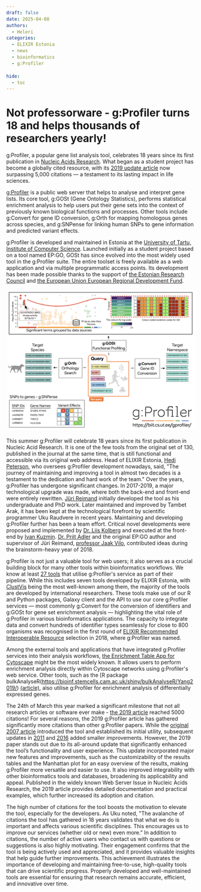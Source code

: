 ```yaml
---
draft: false
date: 2025-04-08
authors:
  - Heleri
categories:
  - ELIXIR Estonia
  - news
  - bioinformatics
  - g:Profiler

hide:
  - toc
---
```


# Not professorware - g:Profiler turns 18 and helps thousands of researchers yearly!

g:Profiler, a popular gene list analysis tool, celebrates 18 years since its first publication in [Nucleic Acids Research](https://doi.org/10.1093/nar/gkm226). What began as a student project has become a globally cited resource, with its [2019 update article](https://doi.org/10.1093/nar/gkz369) now surpassing 5,000 citations — a testament to its lasting impact in life sciences.

<!-- more -->

[g:Profiler](https://biit.cs.ut.ee/gprofiler/gost) is a public web server that helps to analyse and interpret gene lists. Its core tool, g:GOSt (Gene Ontology Statistics), performs statistical enrichment analysis to help users put their gene sets into the context of previously known biological functions and processes. Other tools include g:Convert for gene ID conversion, g:Orth for mapping homologous genes across species, and g:SNPense for linking human SNPs to gene information and predicted variant effects.

g:Profiler is developed and maintained in Estonia at the [University of Tartu, Institute of Computer Science](https://cs.ut.ee/en). Launched initially as a student project based on a tool named EP:GO, GOSt has since evolved into the most widely used tool in the g:Profiler suite. The entire toolset is freely available as a web application and via multiple programmatic access points. Its development has been made possible thanks to the support of [the Estonian Research Council](https://etag.ee/en/) and [the European Union European Regional Development Fund](https://ec.europa.eu/regional_policy/funding/erdf_en). 

![g:Profiler graphical abstract](../../../assets/images/events/2019-11-20-gProfiler.png)

This summer g:Profiler will celebrate 18 years since its first publication in Nucleic Acid Research. It is one of the few tools from the original set of 130, published in the journal at the same time, that is still functional and accessible via its original web address. Head of ELIXIR Estonia, [Hedi Peterson](https://orcid.org/0000-0001-9951-5116), who oversees g:Profiler development nowadays, said, "The journey of maintaining and improving a tool in almost two decades is a testament to the dedication and hard work of the team." Over the years, g:Profiler has undergone significant changes. In 2017-2019, a major technological upgrade was made, where both the back-end and front-end were entirely rewritten. [Jüri Reimand](https://orcid.org/0000-0002-2299-2309) initially developed the tool as his undergraduate and PhD work. Later maintained and improved by Tambet Arak, it has been kept at the technological forefront by scientific programmer Uku Raudvere in recent years. Maintaining and developing g:Profiler further has been a team effort. Critical novel developments were proposed and implemented by [Dr. Liis Kolberg](https://orcid.org/0000-0002-0118-7562) and executed at the front-end by [Ivan Kuzmin](https://orcid.org/0000-0001-9138-9901). [Dr. Priit Adler](https://orcid.org/0000-0001-8276-5135) and the original EP:GO author and supervisor of Jüri Reimand, [professor Jaak Vilo](https://orcid.org/0000-0001-5604-4107), contributed ideas during the brainstorm-heavy year of 2018.

g:Profiler is not just a valuable tool for web users; it also serves as a crucial building block for many other tools within bioinformatics workflows. We know at least [27 tools](https://biit.cs.ut.ee/gprofiler/page/relying-services) that utilise g:Profiler's service as part of their pipeline. While this includes seven tools developed by ELIXIR Estonia, with [ClustVis](https://biit.cs.ut.ee/clustvis/) being the most well-known among them, the majority of the tools are developed by international researchers. These tools make use of our R and Python packages, Galaxy client and the API to use our core g:Profiler services — most commonly g:Convert for the conversion of identifiers and g:GOSt for gene set enrichment analysis — highlighting the vital role of g:Profiler in various bioinformatics applications. The capacity to integrate data and convert hundreds of identifier types seamlessly for close to 800 organisms was recognised in the first round of [ELIXIR Recommended Interoperable Resource](https://elixir-europe.org/platforms/interoperability/rirs) selection in 2018, where g:Profiler was named.

Among the external tools and applications that have integrated g:Profiler services into their analysis workflows, [the Enrichment Table App for Cytoscape](https://github.com/cytoscape/enrichment-table-app/) might be the most widely known. It allows users to perform enrichment analysis directly within Cytoscape networks using g:Profiler's web service. Other tools, such as the [R package bulkAnalyseR(https://bioinf.stemcells.cam.ac.uk/shiny/bulkAnalyseR/Yang2019/) [(article)](https://doi.org/10.1093/bib/bbac591), also utilise g:Profiler for enrichment analysis of differentially expressed genes. 

The 24th of March this year marked a significant milestone that not all research articles or software ever make - [the 2019 article](https://doi.org/10.1093/nar/gkz369) reached 5000 citations! For several reasons, the 2019 g:Profiler article has gathered significantly more citations than other g:Profiler papers. While the [original 2007 article](https://doi.org/10.1093/nar/gkm226) introduced the tool and established its initial utility, subsequent updates in [2011](https://doi.org/10.1093/nar/gkr378) and [2016](https://doi.org/10.1093/nar/gkw199) added smaller improvements. However, the 2019 paper stands out due to its all-around update that significantly enhanced the tool’s functionality and user experience. This update incorporated major new features and improvements, such as the customizability of the results tables and the Manhattan plot for an easy overview of the results, making g:Profiler more versatile and easier to use. It also improved integrability with other bioinformatics tools and databases, broadening its applicability and appeal. Published in the widely known Web Server Issue in Nucleic Acids Research, the 2019 article provides detailed documentation and practical examples, which further increased its adoption and citation. 

The high number of citations for the tool boosts the motivation to elevate the tool, especially for the developers. As Uku noted, "The avalanche of citations the tool has gathered in 18 years validates that what we do is important and affects various scientific disciplines. This encourages us to improve our services (whether old or new) even more." In addition to citations, the number of active users who contact us with questions or suggestions is also highly motivating. Their engagement confirms that the tool is being actively used and appreciated, and it provides valuable insights that help guide further improvements. This achievement illustrates the importance of developing and maintaining free-to-use, high-quality tools that can drive scientific progress. Properly developed and well-maintained tools are essential for ensuring that research remains accurate, efficient, and innovative over time. 

